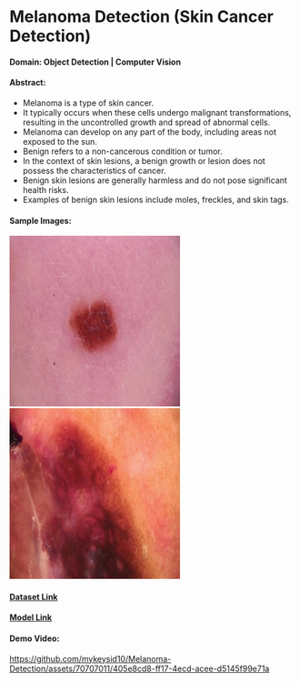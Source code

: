 # Melanoma Detection (Skin Cancer Detection)

#### Domain: Object Detection | Computer Vision

#### Abstract:

- Melanoma is a type of skin cancer.
- It typically occurs when these cells undergo malignant transformations, resulting in the uncontrolled growth and spread of abnormal cells.
- Melanoma can develop on any part of the body, including areas not exposed to the sun.
- Benign refers to a non-cancerous condition or tumor.
- In the context of skin lesions, a benign growth or lesion does not possess the characteristics of cancer.
- Benign skin lesions are generally harmless and do not pose significant health risks.
- Examples of benign skin lesions include moles, freckles, and skin tags.

#### Sample Images:

![Non-Cancerous/Benign Image](https://github.com/mykeysid10/Melanoma-Detection/blob/main/sample%20images/ISIC_0052212.jpg "title-1") ![Cancerous/Malignant Image](https://github.com/mykeysid10/Melanoma-Detection/blob/main/sample%20images/ISIC_5602826.jpg "title-2")

#### [Dataset Link](https://drive.google.com/file/d/1tco9WTg0yZ6-Y0tQ5pFPR4vAzZ63Yd9d/view?usp=drive_link)
#### [Model Link](https://drive.google.com/file/d/1XZeJmq7pE4X5r8tQDYPZpBx4P21b_oug/view?usp=drive_link)

#### Demo Video:

https://github.com/mykeysid10/Melanoma-Detection/assets/70707011/405e8cd8-ff17-4ecd-acee-d5145f99e71a


